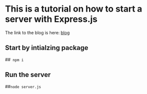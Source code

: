 # This is a tutorial on how to start a server with Express.js

The link to the blog is here:
[blog](https://hashnode.com/preview/6288ed5daad1d357809fdfa3)


## Start by intialzing package

##` npm i`

## Run the server

##`node server.js`
